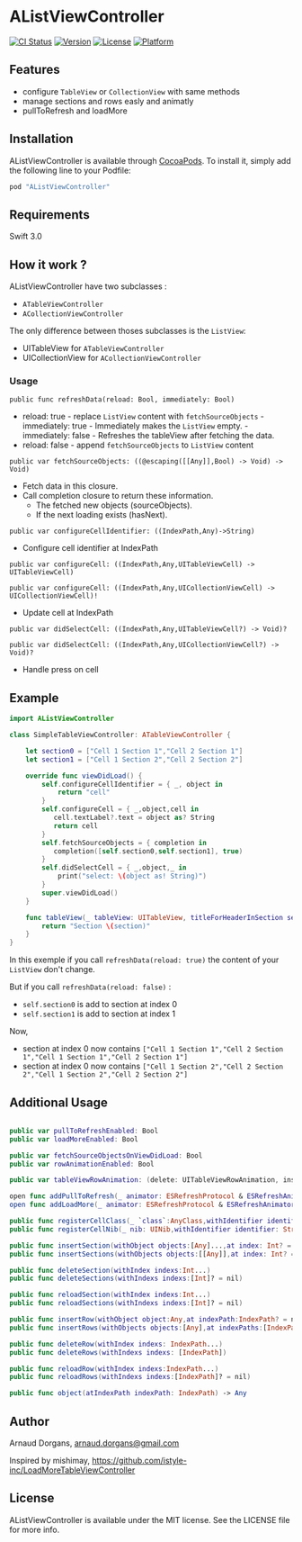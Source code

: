 # AListViewController

[![CI Status](http://img.shields.io/travis/Arnoymous/AListViewController.svg?style=flat)](https://travis-ci.org/Arnoymous/AListViewController)
[![Version](https://img.shields.io/cocoapods/v/AListViewController.svg?style=flat)](http://cocoapods.org/pods/AListViewController)
[![License](https://img.shields.io/cocoapods/l/AListViewController.svg?style=flat)](http://cocoapods.org/pods/AListViewController)
[![Platform](https://img.shields.io/cocoapods/p/AListViewController.svg?style=flat)](http://cocoapods.org/pods/AListViewController)

## Features
- configure `TableView` or `CollectionView` with same methods
- manage sections and rows easly and animatly
- pullToRefresh and loadMore

## Installation

AListViewController is available through [CocoaPods](http://cocoapods.org). To install
it, simply add the following line to your Podfile:

```ruby
pod "AListViewController"
```

## Requirements

Swift 3.0

## How it work ?

AListViewController have two subclasses :
- `ATableViewController`
- `ACollectionViewController`

The only difference between thoses subclasses is the `ListView`: 
- UITableView for `ATableViewController`
- UICollectionView for `ACollectionViewController`

### Usage

`public func refreshData(reload: Bool, immediately: Bool)`
- reload: true - replace `ListView` content with `fetchSourceObjects` 
      - immediately: true
          - Immediately makes the `ListView` empty.
      - immediately: false
          - Refreshes the tableView after fetching the data.
- reload: false - append `fetchSourceObjects` to `ListView` content  

`public var fetchSourceObjects: ((@escaping([[Any]],Bool) -> Void) -> Void)`
- Fetch data in this closure.
- Call completion closure to return these information.
    - The fetched new objects (sourceObjects).
    - If the next loading exists (hasNext).
    
`public var configureCellIdentifier: ((IndexPath,Any)->String)`
- Configure cell identifier at IndexPath

`public var configureCell: ((IndexPath,Any,UITableViewCell) -> UITableViewCell)`

`public var configureCell: ((IndexPath,Any,UICollectionViewCell) -> UICollectionViewCell)!`
- Update cell at IndexPath

`public var didSelectCell: ((IndexPath,Any,UITableViewCell?) -> Void)?`

`public var didSelectCell: ((IndexPath,Any,UICollectionViewCell?) -> Void)?`
- Handle press on cell

## Example

```swift
import AListViewController

class SimpleTableViewController: ATableViewController {

    let section0 = ["Cell 1 Section 1","Cell 2 Section 1"]
    let section1 = ["Cell 1 Section 2","Cell 2 Section 2"]

    override func viewDidLoad() {
        self.configureCellIdentifier = { _, object in
            return "cell"
        }
        self.configureCell = { _,object,cell in
           cell.textLabel?.text = object as? String
           return cell
        }
        self.fetchSourceObjects = { completion in
           completion([self.section0,self.section1], true)
        }
        self.didSelectCell = { _,object,_ in
            print("select: \(object as! String)")
        }
        super.viewDidLoad()
    }

    func tableView(_ tableView: UITableView, titleForHeaderInSection section: Int) -> String? {
        return "Section \(section)"
    }
}
```

In this exemple if you call `refreshData(reload: true)` the content of your `ListView` don't change.

But if you call `refreshData(reload: false)` :
- `self.section0` is add to section at index 0
- `self.section1` is add to section at index 1

Now, 
- section at index 0 now contains `["Cell 1 Section 1","Cell 2 Section 1","Cell 1 Section 1","Cell 2 Section 1"]`
- section at index 0 now contains `["Cell 1 Section 2","Cell 2 Section 2","Cell 1 Section 2","Cell 2 Section 2"]`

## Additional Usage
```swift

public var pullToRefreshEnabled: Bool
public var loadMoreEnabled: Bool

public var fetchSourceObjectsOnViewDidLoad: Bool
public var rowAnimationEnabled: Bool

public var tableViewRowAnimation: (delete: UITableViewRowAnimation, insert: UITableViewRowAnimation, reload: UITableViewRowAnimation)

open func addPullToRefresh(_ animator: ESRefreshProtocol & ESRefreshAnimatorProtocol)
open func addLoadMore(_ animator: ESRefreshProtocol & ESRefreshAnimatorProtocol)

public func registerCellClass(_ `class`:AnyClass,withIdentifier identifier: String)
public func registerCellNib(_ nib: UINib,withIdentifier identifier: String)

public func insertSection(withObject objects:[Any]...,at index: Int? = nil)
public func insertSections(withObjects objects:[[Any]],at index: Int? = nil)

public func deleteSection(withIndex indexs:Int...)
public func deleteSections(withIndexs indexs:[Int]? = nil)

public func reloadSection(withIndex indexs:Int...)
public func reloadSections(withIndexs indexs:[Int]? = nil)

public func insertRow(withObject object:Any,at indexPath:IndexPath? = nil)
public func insertRows(withObjects objects:[Any],at indexPaths:[IndexPath])

public func deleteRow(withIndex indexs: IndexPath...)
public func deleteRows(withIndexs indexs: [IndexPath])

public func reloadRow(withIndex indexs:IndexPath...)
public func reloadRows(withIndexs indexs:[IndexPath]? = nil)

public func object(atIndexPath indexPath: IndexPath) -> Any
```
## Author

Arnaud Dorgans, arnaud.dorgans@gmail.com

Inspired by mishimay, https://github.com/istyle-inc/LoadMoreTableViewController

## License

AListViewController is available under the MIT license. See the LICENSE file for more info.
